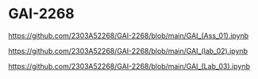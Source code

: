# GAI-2268

https://github.com/2303A52268/GAI-2268/blob/main/GAI_(Ass_01).ipynb

https://github.com/2303A52268/GAI-2268/blob/main/GAI_(lab_02).ipynb

https://github.com/2303A52268/GAI-2268/blob/main/GAI_(Lab_03).ipynb

